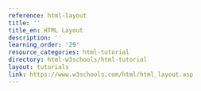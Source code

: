 ```yaml
---
reference: html-layout
title: ''
title_en: HTML Layout
description: ''
learning_order: '29'
resource_categories: html-tutorial
directory: html-w3schools/html-tutorial
layout: tutorials
link: https://www.w3schools.com/html/html_layout.asp
---
```

